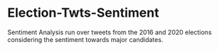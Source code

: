 # Election-Twts-Sentiment
Sentiment Analysis run over tweets from the 2016 and 2020 elections considering the sentiment towards major candidates.
